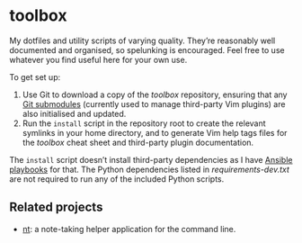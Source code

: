 toolbox
=======

My dotfiles and utility scripts of varying quality. They’re reasonably
well documented and organised, so spelunking is encouraged. Feel free to
use whatever you find useful here for your own use.

To get set up:

1.  Use Git to download a copy of the *toolbox* repository, ensuring
    that any [Git submodules][] (currently used to manage third-party
    Vim plugins) are also initialised and updated.
2.  Run the `install` script in the repository root to create the
    relevant symlinks in your home directory, and to generate Vim help
    tags files for the *toolbox* cheat sheet and third-party plugin
    documentation.

The `install` script doesn’t install third-party dependencies as I have
[Ansible playbooks][] for that. The Python dependencies listed in
*requirements-dev.txt* are not required to run any of the included
Python scripts.

  [Git submodules]: <https://git-scm.com/book/en/v2/Git-Tools-Submodules>
  [Ansible playbooks]: <https://www.robotinaponcho.net/git/#setup>


## Related projects

-   [nt][]: a note-taking helper application for the command line.

  [nt]: <https://www.robotinaponcho.net/git/#nt>
